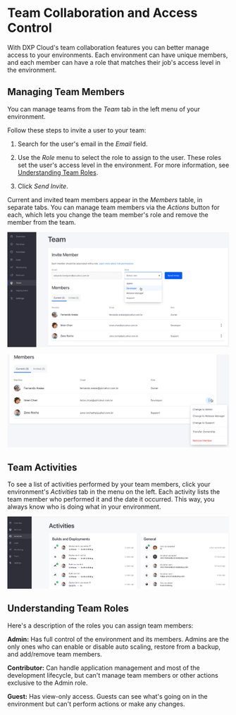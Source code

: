 # Team Collaboration and Access Control

With DXP Cloud's team collaboration features you can better manage access to 
your environments. Each environment can have unique members, and each member can 
have a role that matches their job's access level in the environment. 

## Managing Team Members

You can manage teams from the *Team* tab in the left menu of your environment. 

Follow these steps to invite a user to your team: 

1.  Search for the user's email in the *Email* field. 

2.  Use the *Role* menu to select the role to assign to the user. These roles 
    set the user's access level in the environment. For more information, see 
    [Understanding Team Roles](#understanding-team-roles). 

3.  Click *Send Invite*. 

Current and invited team members appear in the *Members* table, in separate 
tabs. You can manage team members via the *Actions* button for each, which lets 
you change the team member's role and remove the member from the team. 

![Figure 1: The Team tab shows your team members.](../../images/team-members.png)

![Figure 2: Use the Actions button to manage each team member.](../../images/team-member-actions.png)

## Team Activities

To see a list of activities performed by your team members, click your 
environment's *Activities* tab in the menu on the left. Each activity lists the 
team member who performed it and the date it occurred. This way, you always know 
who is doing what in your environment. 

![Figure 3: The Activities tab shows your team's activities.](../../images/team-activities.png)

## Understanding Team Roles
<!-- These roles don't match those in the selector menu or Actions button. -->

Here's a description of the roles you can assign team members: 

**Admin:** Has full control of the environment and its members. Admins are the
only ones who can enable or disable auto scaling, restore from a backup, and 
add/remove team members. 

**Contributor:** Can handle application management and most of the development 
lifecycle, but can't manage team members or other actions exclusive to the Admin 
role. 

**Guest:** Has view-only access. Guests can see what's going on in the 
environment but can't perform actions or make any changes. 
